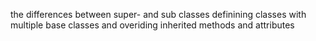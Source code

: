 the differences between super- and sub classes
definining classes with multiple base classes
 and overiding inherited methods and attributes
